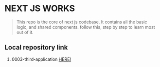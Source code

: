 # NEXT JS WORKS

> This repo is the core of next js codebase. It contains all the basic logic, and shared components. follow this, step by step to learn most out of it.

## Local repository link
1. 0003-third-application [HERE!](https://github.com/pransandip/nextjs-works/blob/82c9098c45aff2c7faba4f219b62918ecfd7317b/0003-third-application) 
